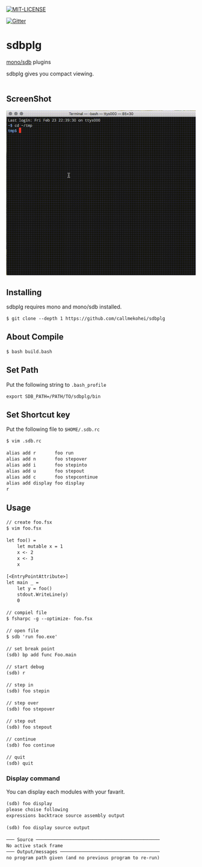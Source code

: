 [![MIT-LICENSE](http://img.shields.io/badge/license-MIT-blue.svg?style=flat)](https://github.com/callmekohei/tigaDebugger/blob/master/LICENSE)

[![Gitter](https://img.shields.io/gitter/room/nwjs/nw.js.svg)](https://gitter.im/vim-jp/reading-vimrc)

# sdbplg

[mono/sdb](https://github.com/mono/sdb) plugins

sdbplg gives you compact viewing.
<br>
<br>

## ScreenShot

![alt text](./pic/20180223-2.gif)

## Installing
sdbplg requires mono and mono/sdb installed.

```
$ git clone --depth 1 https://github.com/callmekohei/sdbplg
```

## About Compile
```
$ bash build.bash
```

## Set Path
Put the following string to `.bash_profile`
```
export SDB_PATH=/PATH/TO/sdbplg/bin
```


## Set Shortcut key

Put the following file to `$HOME/.sdb.rc`
```
$ vim .sdb.rc

alias add r       foo run
alias add n       foo stepover
alias add i       foo stepinto
alias add u       foo stepout
alias add c       foo stepcontinue
alias add display foo display
r
```

## Usage
```
// create foo.fsx
$ vim foo.fsx

let foo() =
    let mutable x = 1
    x <- 2
    x <- 3
    x

[<EntryPointAttribute>]
let main _ =
    let y = foo()
    stdout.WriteLine(y)
    0

// compiel file
$ fsharpc -g --optimize- foo.fsx

// open file
$ sdb 'run foo.exe'

// set break point
(sdb) bp add func Foo.main

// start debug
(sdb) r

// step in
(sdb) foo stepin

// step over
(sdb) foo stepover

// step out
(sdb) foo stepout

// continue
(sdb) foo continue

// quit
(sdb) quit
```

### Display command
You can display each modules with your favarit.
```
(sdb) foo display
please choise following
expressions backtrace source assembly output

(sdb) foo display source output

─── Source ──────────────────────────────────────────────
No active stack frame
─── Output/messages ─────────────────────────────────────
no program path given (and no previous program to re-run)
```
